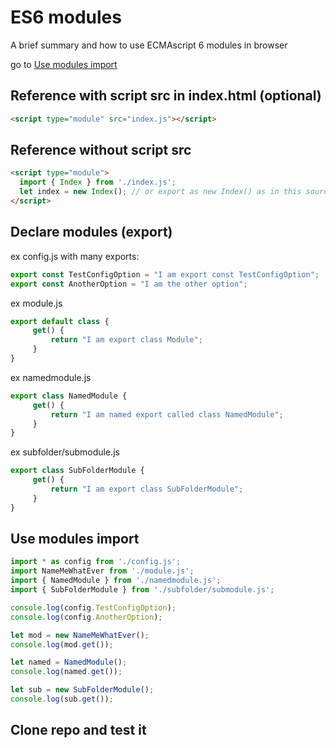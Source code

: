 # ES6 modules
A brief summary and how to use ECMAscript 6 modules in browser  

go to [Use modules import](#use-modules-import)

## Reference with script src in index.html (optional)
```html
<script type="module" src="index.js"></script>
```
## Reference without script src
```html
<script type="module">
  import { Index } from './index.js';
  let index = new Index(); // or export as new Index() as in this source code
</script>
```

## Declare modules (export)
ex config.js with many exports:
```javascript
export const TestConfigOption = "I am export const TestConfigOption";
export const AnotherOption = "I am the other option";

```

ex module.js
```javascript
export default class {
     get() {
         return "I am export class Module";
     }
}
```

ex namedmodule.js
```javascript
export class NamedModule {
     get() {
         return "I am named export called class NamedModule";
     }
}
```
ex subfolder/submodule.js
```javascript
export class SubFolderModule {
     get() {
         return "I am export class SubFolderModule";
     }
}
```

## Use modules import
```javascript
import * as config from './config.js';
import NameMeWhatEver from './module.js';
import { NamedModule } from './namedmodule.js';
import { SubFolderModule } from './subfolder/submodule.js';

console.log(config.TestConfigOption);
console.log(config.AnotherOption);

let mod = new NameMeWhatEver();
console.log(mod.get());

let named = NamedModule();
console.log(named.get());

let sub = new SubFolderModule();
console.log(sub.get());
```

## Clone repo and test it
